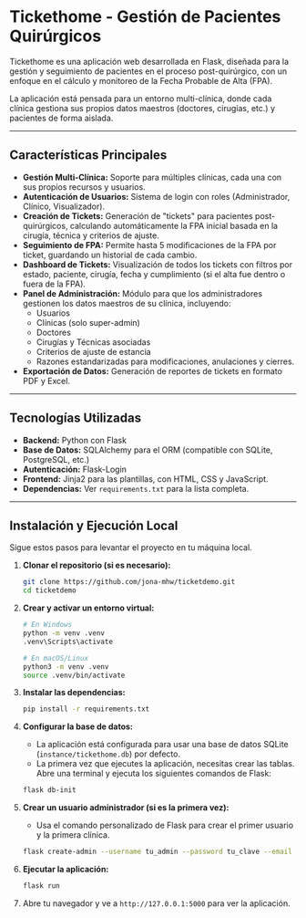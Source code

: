# Tickethome - Gestión de Pacientes Quirúrgicos

Tickethome es una aplicación web desarrollada en Flask, diseñada para la gestión y seguimiento de pacientes en el proceso post-quirúrgico, con un enfoque en el cálculo y monitoreo de la Fecha Probable de Alta (FPA).

La aplicación está pensada para un entorno multi-clínica, donde cada clínica gestiona sus propios datos maestros (doctores, cirugías, etc.) y pacientes de forma aislada.

---

## Características Principales

*   **Gestión Multi-Clínica:** Soporte para múltiples clínicas, cada una con sus propios recursos y usuarios.
*   **Autenticación de Usuarios:** Sistema de login con roles (Administrador, Clínico, Visualizador).
*   **Creación de Tickets:** Generación de "tickets" para pacientes post-quirúrgicos, calculando automáticamente la FPA inicial basada en la cirugía, técnica y criterios de ajuste.
*   **Seguimiento de FPA:** Permite hasta 5 modificaciones de la FPA por ticket, guardando un historial de cada cambio.
*   **Dashboard de Tickets:** Visualización de todos los tickets con filtros por estado, paciente, cirugía, fecha y cumplimiento (si el alta fue dentro o fuera de la FPA).
*   **Panel de Administración:** Módulo para que los administradores gestionen los datos maestros de su clínica, incluyendo:
    *   Usuarios
    *   Clínicas (solo super-admin)
    *   Doctores
    *   Cirugías y Técnicas asociadas
    *   Criterios de ajuste de estancia
    *   Razones estandarizadas para modificaciones, anulaciones y cierres.
*   **Exportación de Datos:** Generación de reportes de tickets en formato PDF y Excel.

---

## Tecnologías Utilizadas

*   **Backend:** Python con Flask
*   **Base de Datos:** SQLAlchemy para el ORM (compatible con SQLite, PostgreSQL, etc.)
*   **Autenticación:** Flask-Login
*   **Frontend:** Jinja2 para las plantillas, con HTML, CSS y JavaScript.
*   **Dependencias:** Ver `requirements.txt` para la lista completa.

---

## Instalación y Ejecución Local

Sigue estos pasos para levantar el proyecto en tu máquina local.

1.  **Clonar el repositorio (si es necesario):**
    ```bash
    git clone https://github.com/jona-mhw/ticketdemo.git
    cd ticketdemo
    ```

2.  **Crear y activar un entorno virtual:**
    ```bash
    # En Windows
    python -m venv .venv
    .venv\Scripts\activate

    # En macOS/Linux
    python3 -m venv .venv
    source .venv/bin/activate
    ```

3.  **Instalar las dependencias:**
    ```bash
    pip install -r requirements.txt
    ```

4.  **Configurar la base de datos:**
    *   La aplicación está configurada para usar una base de datos SQLite (`instance/tickethome.db`) por defecto.
    *   La primera vez que ejecutes la aplicación, necesitas crear las tablas. Abre una terminal y ejecuta los siguientes comandos de Flask:
    ```bash
    flask db-init
    ```

5.  **Crear un usuario administrador (si es la primera vez):**
    *   Usa el comando personalizado de Flask para crear el primer usuario y la primera clínica.
    ```bash
    flask create-admin --username tu_admin --password tu_clave --email tu_email@dominio.com --clinic "Nombre de la Clínica"
    ```

6.  **Ejecutar la aplicación:**
    ```bash
    flask run
    ```

7.  Abre tu navegador y ve a `http://127.0.0.1:5000` para ver la aplicación.
